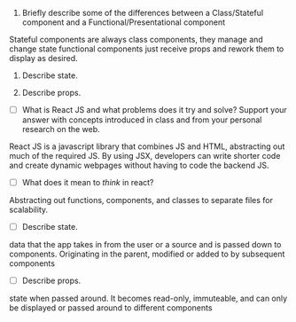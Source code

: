 
1.  Briefly describe some of the differences between a Class/Stateful component and a Functional/Presentational component

Stateful components are always class components, they manage and change state
functional components just receive props and rework them to display as desired.


1.  Describe state.

1.  Describe props.

- [ ] What is React JS and what problems does it try and solve? Support your answer with concepts introduced in class and from your personal research on the web.

React JS is a javascript library that combines JS and HTML, abstracting out much of the required JS.  By using JSX, developers can write shorter code and create dynamic webpages without having to code the backend JS.

- [ ] What does it mean to _think_ in react?

Abstracting out functions, components, and classes to separate files for scalability.

- [ ] Describe state.

data that the app takes in from the user or a source and is passed down to components.  Originating in the parent, modified or added to by subsequent components

- [ ] Describe props.

state when passed around.  It becomes read-only, immuteable, and can only be displayed or passed around to different components